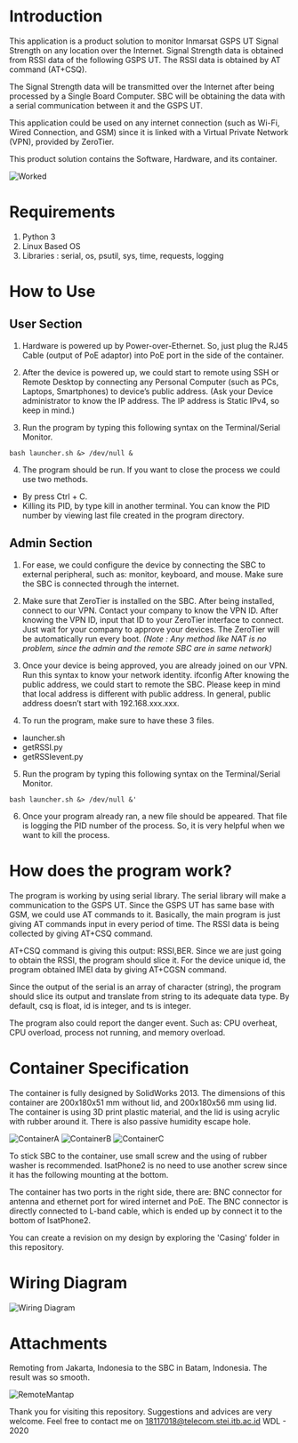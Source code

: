 # Introduction
This application is a product solution to monitor Inmarsat GSPS UT Signal Strength on any location over the Internet. Signal Strength data is obtained from RSSI data of the following GSPS UT. The RSSI data is obtained by AT command (AT+CSQ). 

The Signal Strength data will be transmitted over the Internet after being processed by a Single Board Computer. SBC will be obtaining the data with a serial communication between it and the GSPS UT.

This application could be used on any internet connection (such as Wi-Fi, Wired Connection, and GSM) since it is linked with a Virtual Private Network (VPN), provided by ZeroTier.

This product solution contains the Software, Hardware, and its container.

![Worked](Images/TimerWorked.png)

# Requirements
1. Python 3
2. Linux Based OS
3. Libraries : serial, os, psutil, sys, time, requests, logging

# How to Use
## User Section
1.	Hardware is powered up by Power-over-Ethernet. So, just plug the RJ45 Cable (output of PoE adaptor) into PoE port in the side of the container.

2.	After the device is powered up, we could start to remote using SSH or Remote Desktop by connecting any Personal Computer (such as PCs, Laptops, Smartphones) to device’s public address. (Ask your Device administrator to know the IP address. The IP address is Static IPv4, so keep in mind.)

3.	Run the program by typing this following syntax on the Terminal/Serial Monitor.
~~~
bash launcher.sh &> /dev/null &
~~~

4.	The program should be run. If you want to close the process we could use two methods.
- By press Ctrl + C.
- Killing its PID, by type kill <PID> in another terminal. You can know the PID number by viewing last file created in the program directory.
  
## Admin Section
1.	For ease, we could configure the device by connecting the SBC to external peripheral, such as: monitor, keyboard, and mouse. Make sure the SBC is connected through the internet.

2.	Make sure that ZeroTier is installed on the SBC. After being installed, connect to our VPN. Contact your company to know the VPN ID. After knowing the VPN ID, input that ID to your ZeroTier interface to connect. Just wait for your company to approve your devices. The ZeroTier will be automatically run every boot. *(Note : Any method like NAT is no problem, since the admin and the remote SBC are in same network)*

3.	Once your device is being approved, you are already joined on our VPN. Run this syntax to know your network identity.
ifconfig
After knowing the public address, we could start to remote the SBC. Please keep in mind that local address is different with public address. In general, public address doesn’t start with 192.168.xxx.xxx.

4.	To run the program, make sure to have these 3 files.
-	launcher.sh
-	getRSSI.py
-	getRSSIevent.py

5. Run the program by typing this following syntax on the Terminal/Serial Monitor.
~~~
bash launcher.sh &> /dev/null &'
~~~

6. Once your program already ran, a new file should be appeared. That file is logging the PID number of the process. So, it is very helpful when we want to kill the process.

# How does the program work?
The program is working by using serial library. The serial library will make a communication to the GSPS UT. Since the GSPS UT has same base with GSM, we could use AT commands to it. Basically, the main program is just giving AT commands input in every period of time. The RSSI data is being collected by giving AT+CSQ command.

AT+CSQ command is giving this output: RSSI,BER. Since we are just going to obtain the RSSI, the program should slice it. For the device unique id, the program obtained IMEI data by giving AT+CGSN command.

Since the output of the serial is an array of character (string), the program should slice its output and translate from string to its adequate data type. By default, csq is float, id is integer, and ts is integer.
 
The program also could report the danger event. Such as: CPU overheat, CPU overload, process not running, and memory overload. 

# Container Specification
The container is fully designed by SolidWorks 2013. The dimensions of this container are 200x180x51 mm without lid, and 200x180x56 mm using lid. The container is using 3D print plastic material, and the lid is using acrylic with rubber around it. There is also passive humidity escape hole.

![ContainerA](Images/case1.JPG)
![ContainerB](Images/case2.JPG)
![ContainerC](Images/case3.JPG)

To stick SBC to the container, use small screw and the using of rubber washer is recommended. IsatPhone2 is no need to use another screw since it has the following mounting at the bottom.

The container has two ports in the right side, there are: BNC connector for antenna and ethernet port for wired internet and PoE. The BNC connector is directly connected to L-band cable, which is ended up by connect it to the bottom of IsatPhone2. 

You can create a revision on my design by exploring the 'Casing' folder in this repository.

# Wiring Diagram
![Wiring Diagram](Images/wire_diagram.png)


# Attachments
Remoting from Jakarta, Indonesia to the SBC in Batam, Indonesia. The result was so smooth.

![RemoteMantap](Images/remote_success.png)


Thank you for visiting this repository. Suggestions and advices are very welcome.
Feel free to contact me on 18117018@telecom.stei.itb.ac.id
WDL - 2020






